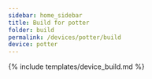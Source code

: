 ```yaml
---
sidebar: home_sidebar
title: Build for potter
folder: build
permalink: /devices/potter/build
device: potter
---
```

{% include templates/device_build.md %}
